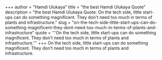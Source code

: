 +++
author = "Hamdi Ulukaya"
title = "the best Hamdi Ulukaya Quote"
description = "the best Hamdi Ulukaya Quote: On the tech side, little start-ups can do something magnificent. They don't need too much in terms of plants and infrastructure."
slug = "on-the-tech-side-little-start-ups-can-do-something-magnificent-they-dont-need-too-much-in-terms-of-plants-and-infrastructure"
quote = '''On the tech side, little start-ups can do something magnificent. They don't need too much in terms of plants and infrastructure.'''
+++
On the tech side, little start-ups can do something magnificent. They don't need too much in terms of plants and infrastructure.
